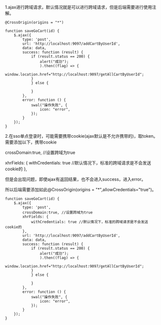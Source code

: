 1.ajax进行跨域请求，默认情况就是可以进行跨域请求，但是后端需要进行使用注解。

```
@CrossOrigin(origins = "*")
```

```
function saveGoCart(id) {
    $.ajax({
        type: 'post',
        url: 'http://localhost:9097/addCartByUserId',
        data: data,
        success: function (result) {
            if (result.status == 200) {
            	alert("成功");
                ).then((flag) => {
                    window.location.href="http://localhost:9097/getAllCartByUserId";
            }
            } else {
                
            }
        },
        error: function () {
            swal("操作失败", {
                icon: "error",
            });
        }
    });
}
```

2.在sso单点登录时，可能需要携带cookie(ajax默认是不允许携带的)，取token。需要添加以下，携带cookie

crossDomain:true, //设置跨域为true

xhrFields: {
 withCredentials: true //默认情况下，标准的跨域请求是不会发送cookie的
  },

但是会出现问题，即使ajax有返回结果，也不会进入success，进入error。

所以后端需要添加如此@CrossOrigin(origins = "*",allowCredentials="true")。

```
function saveGoCart(id) {
    $.ajax({
        type: 'post',
        crossDomain:true, //设置跨域为true
        xhrFields: {
            withCredentials: true //默认情况下，标准的跨域请求是不会发送cookie的
        },
        url: 'http://localhost:9097/addCartByUserId',
        data: data,
        success: function (result) {
            if (result.status == 200) {
            	alert("成功");
                ).then((flag) => {
                    window.location.href="http://localhost:9097/getAllCartByUserId";
            }
            } else {
                
            }
        },
        error: function () {
            swal("操作失败", {
                icon: "error",
            });
        }
    });
}
```

